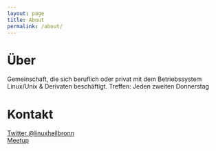 ```yaml
---
layout: page
title: About
permalink: /about/
---
```


# Über
Gemeinschaft, die sich beruflich oder privat mit dem Betriebssystem Linux/Unix & Derivaten beschäftigt. Treffen: Jeden zweiten Donnerstag

# Kontakt
[Twitter @linuxheilbronn](https://twitter.com/linuxheilbronn)  
[Meetup](www.meetup.com/de-DE/Region-Heilbronn-Linux-User-Group)
